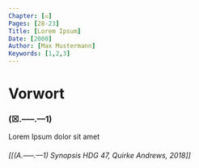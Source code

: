 ```yaml
---
Chapter: [☒]
Pages: [28-23]
Title: [Lorem Ipsum]
Date: [2000]
Author: [Max Mustermann]
Keywords: [1,2,3]
---
```


# Vorwort
### (☒.–––.––1)

Lorem Ipsum dolor sit amet

###### [[(A.–––.––1) Synopsis HDG 47, Quirke Andrews, 2018]]